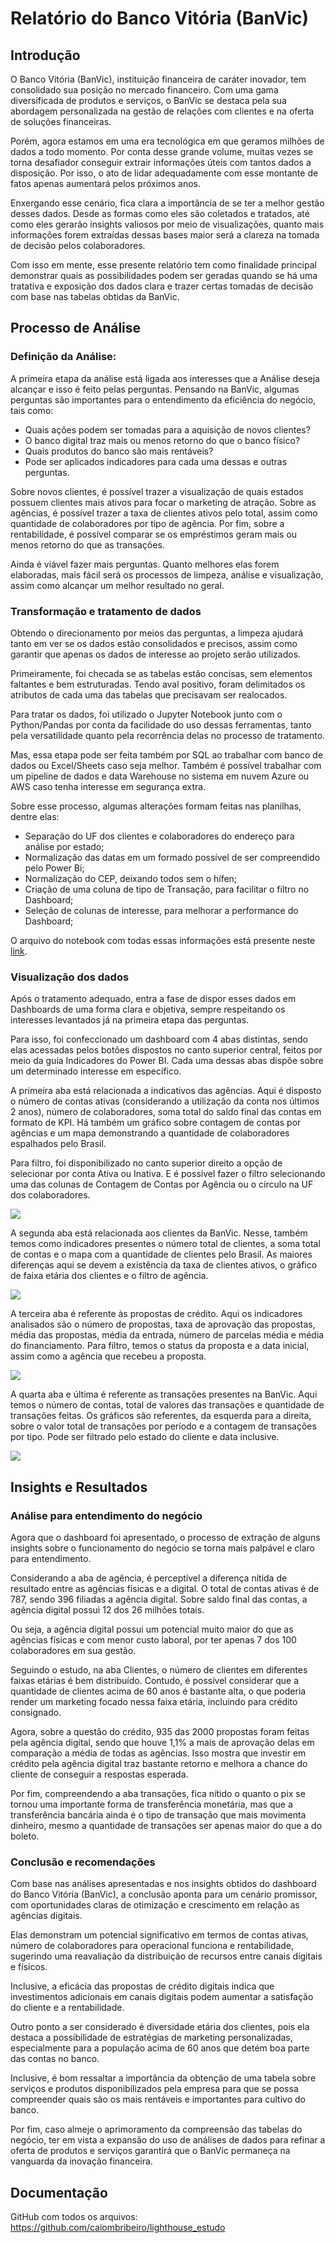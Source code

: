 # Relatório do Banco Vitória (BanVic)

## Introdução

O Banco Vitória (BanVic), instituição financeira de caráter inovador, tem consolidado sua posição no mercado financeiro. Com uma gama diversificada de produtos e serviços, o BanVic se destaca pela sua abordagem personalizada na gestão de relações com clientes e na oferta de soluções financeiras.

Porém, agora estamos em uma era tecnológica em que geramos milhões de dados a todo momento. Por conta desse grande volume, muitas vezes se torna desafiador conseguir extrair informações úteis com tantos dados a disposição. Por isso, o ato de lidar adequadamente com esse montante de fatos apenas aumentará pelos próximos anos.

Enxergando esse cenário, fica clara a importância de se ter a melhor gestão desses dados. Desde as formas como eles são coletados e tratados, até como eles gerarão insights valiosos por meio de visualizações, quanto mais informações forem extraídas dessas bases maior será a clareza na tomada de decisão pelos colaboradores.

Com isso em mente, esse presente relatório tem como finalidade principal demonstrar quais as possibilidades podem ser geradas quando se há uma tratativa e exposição dos dados clara e trazer certas tomadas de decisão com base nas tabelas obtidas da BanVic.

## Processo de Análise

### Definição da Análise:

A primeira etapa da análise está ligada aos interesses que a Análise deseja alcançar e isso é feito pelas perguntas. Pensando na BanVic, algumas perguntas são importantes para o entendimento da eficiência do negócio, tais como: 

- Quais ações podem ser tomadas para a aquisição de novos clientes? 
- O banco digital traz mais ou menos retorno do que o banco físico? 
- Quais produtos do banco são mais rentáveis? 
- Pode ser aplicados indicadores para cada uma dessas e outras perguntas.

Sobre novos clientes, é possível trazer a visualização de quais estados possuem clientes mais ativos para focar o marketing de atração. Sobre as agências, é possível trazer a taxa de clientes ativos pelo total, assim como quantidade de colaboradores por tipo de agência. Por fim, sobre a rentabilidade, é possível comparar se os empréstimos geram mais ou menos retorno do que as transações.

Ainda é viável fazer mais perguntas. Quanto melhores elas forem elaboradas, mais fácil será os processos de limpeza, análise e visualização, assim como alcançar um melhor resultado no geral.

### Transformação e tratamento de dados

Obtendo o direcionamento por meios das perguntas, a limpeza ajudará tanto em ver se os dados estão consolidados e precisos, assim como garantir que apenas os dados de interesse ao projeto serão utilizados. 

Primeiramente, foi checada se as tabelas estão concisas, sem elementos faltantes e bem estruturadas. Tendo aval positivo, foram delimitados os atributos de cada uma das tabelas que precisavam ser realocados.

Para tratar os dados, foi utilizado o Jupyter Notebook junto com o Python/Pandas por conta da facilidade do uso dessas ferramentas, tanto pela versatilidade quanto pela recorrência delas no processo de tratamento. 

Mas, essa etapa pode ser feita também por SQL ao trabalhar com banco de dados ou Excel/Sheets caso seja melhor. Também é possível trabalhar com um pipeline de dados e data Warehouse no sistema em nuvem Azure ou AWS caso tenha interesse em segurança extra.

Sobre esse processo, algumas alterações formam feitas nas planilhas, dentre elas:

- Separação do UF dos clientes e colaboradores do endereço para análise por estado;
- Normalização das datas em um formado possível de ser compreendido pelo Power Bi;
- Normalização do CEP, deixando todos sem o hífen;
- Criação de uma coluna de tipo de Transação, para facilitar o filtro no Dashboard;
- Seleção de colunas de interesse, para melhorar a performance do Dashboard;

O arquivo do notebook com todas essas informações está presente neste [link](https://github.com/caiombribeiro/lighthouse_estudo/blob/main/consulta_planilhas.IPYNB).

### Visualização dos dados

Após o tratamento adequado, entra a fase de dispor esses dados em Dashboards de uma forma clara e objetiva, sempre respeitando os interesses levantados já na primeira etapa das perguntas.

Para isso, foi confeccionado um dashboard com 4 abas distintas, sendo elas acessadas pelos botões dispostos no canto superior central, feitos por meio da guia Indicadores do Power BI. Cada uma dessas abas dispõe sobre um determinado interesse em específico.

A primeira aba está relacionada a indicativos das agências. Aqui é disposto o número de contas ativas (considerando a utilização da conta nos últimos 2 anos), número de colaboradores, soma total do saldo final das contas em formato de KPI. Há também um gráfico sobre contagem de contas por agências e um mapa demonstrando a quantidade de colaboradores espalhados pelo Brasil.

Para filtro, foi disponibilizado no canto superior direito a opção de selecionar por conta Ativa ou Inativa. E é possível fazer o filtro selecionando uma das colunas de Contagem de Contas por Agência ou o círculo na UF dos colaboradores.

![](https://raw.githubusercontent.com/caiombribeiro/lighthouse_estudo/main/imagens/agencias.jpg)

A segunda aba está relacionada aos clientes da BanVic. Nesse, também temos como indicadores presentes o número total de clientes, a soma total de contas e o mapa com a quantidade de clientes pelo Brasil.  As maiores diferenças aqui se devem a existência da taxa de clientes ativos, o gráfico de faixa etária dos clientes e o filtro de agência.

![](https://raw.githubusercontent.com/caiombribeiro/lighthouse_estudo/main/imagens/clientes.jpg)






A terceira aba é referente às propostas de crédito. Aqui os indicadores analisados são o número de propostas, taxa de aprovação das propostas, média das propostas, média da entrada, número de parcelas média e média do financiamento. Para filtro, temos o status da proposta e a data inicial, assim como a agência que recebeu a proposta. 

![](https://raw.githubusercontent.com/caiombribeiro/lighthouse_estudo/main/imagens/proposta_credito.jpg)


A quarta aba e última é referente as transações presentes na BanVic. Aqui temos o número de contas, total de valores das transações e quantidade de transações feitas. Os gráficos são referentes, da esquerda para a direita, sobre o valor total de transações por período e a contagem de transações por tipo. Pode ser filtrado pelo estado do cliente e data inclusive.

![](https://raw.githubusercontent.com/caiombribeiro/lighthouse_estudo/main/imagens/transacoes.jpg)


## Insights e Resultados

### Análise para entendimento do negócio

Agora que o dashboard foi apresentado, o processo de extração de alguns insights sobre o funcionamento do negócio se torna mais palpável e claro para entendimento.

Considerando a aba de agência, é perceptível a diferença nítida de resultado entre as agências físicas e a digital. O total de contas ativas é de 787, sendo 396 filiadas a agência digital. Sobre saldo final das contas, a agência digital possui 12 dos 26 milhões totais. 

Ou seja, a agência digital possui um potencial muito maior do que as agências físicas e com menor custo laboral, por ter apenas 7 dos 100 colaboradores em sua gestão.

Seguindo o estudo, na aba Clientes, o número de clientes em diferentes faixas etárias é bem distribuído. Contudo, é possível considerar que a quantidade de clientes acima de 60 anos é bastante alta, o que poderia render um marketing focado nessa faixa etária, incluindo para crédito consignado. 

Agora, sobre a questão do crédito, 935 das 2000 propostas foram feitas pela agência digital, sendo que houve 1,1% a mais de aprovação delas em comparação a média de todas as agências. Isso mostra que investir em crédito pela agência digital traz bastante retorno e melhora a chance do cliente de conseguir a respostas esperada.

Por fim, compreendendo a aba transações, fica nítido o quanto o pix se tornou uma importante forma de transferência monetária, mas que a transferência bancária ainda é o tipo de transação que mais movimenta dinheiro, mesmo a quantidade de transações ser apenas maior do que a do boleto.

### Conclusão e recomendações


Com base nas análises apresentadas e nos insights obtidos do dashboard do Banco Vitória (BanVic), a conclusão aponta para um cenário promissor, com oportunidades claras de otimização e crescimento em relação as agências digitais.

Elas demonstram um potencial significativo em termos de contas ativas, número de colaboradores para operacional funciona e rentabilidade, sugerindo uma reavaliação da distribuição de recursos entre canais digitais e físicos. 

Inclusive, a eficácia das propostas de crédito digitais indica que investimentos adicionais em canais digitais podem aumentar a satisfação do cliente e a rentabilidade. 

Outro ponto a ser considerado é diversidade etária dos clientes, pois ela destaca a possibilidade de estratégias de marketing personalizadas, especialmente para a população acima de 60 anos que detém boa parte das contas no banco. 

Inclusive, é bom ressaltar a importância da obtenção de uma tabela sobre serviços e produtos disponibilizados pela empresa para que se possa compreender quais são os mais rentáveis e importantes para cultivo do banco. 

Por fim, caso almeje o aprimoramento da compreensão das tabelas do negócio, ter em vista a expansão do uso de análises de dados para refinar a oferta de produtos e serviços garantirá que o BanVic permaneça na vanguarda da inovação financeira.

## Documentação

GitHub com todos os arquivos: <https://github.com/caiombribeiro/lighthouse_estudo>
